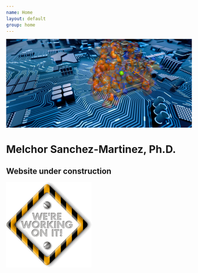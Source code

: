 ```yaml
---
name: Home
layout: default
group: home
---
```


<img src="/static/img/compnag.png" class="img-responsive max-width: 100%; height: auto"/>

<h1 class="text-center">Melchor Sanchez-Martinez, Ph.D.</h1>

<h2 class="text-center">Website under construction</h2>

<img src="/static/img/giphy.gif" class="img-fluid center-block max-width: 100%; height: auto"/>

